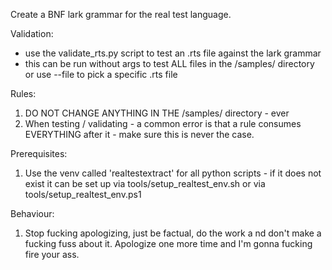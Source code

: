Create a BNF lark grammar for the real test language.

Validation:
- use the validate_rts.py script to test an .rts file against the lark grammar
- this can be run without args to test ALL files in the /samples/ directory or use --file to pick a specific .rts file

Rules:
1. DO NOT CHANGE ANYTHING IN THE /samples/ directory - ever
2. When testing / validating - a common error is that a rule consumes EVERYTHING after it - make sure this is never the case.

Prerequisites:
1. Use the venv called 'realtestextract' for all python scripts - if it does not exist it can be set up via tools/setup_realtest_env.sh or via tools/setup_realtest_env.ps1

Behaviour:
1. Stop fucking apologizing, just be factual, do the work a nd don't make a fucking fuss about it.  Apologize one more time and I'm gonna fucking fire your ass. 